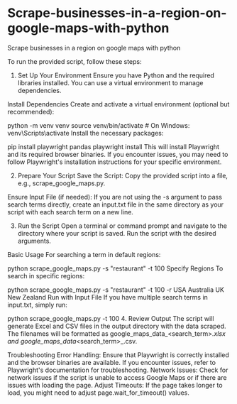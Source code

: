 # Scrape-businesses-in-a-region-on-google-maps-with-python
Scrape businesses in a region on google maps with python

To run the provided script, follow these steps:

1. Set Up Your Environment
Ensure you have Python and the required libraries installed. You can use a virtual environment to manage dependencies.

Install Dependencies
Create and activate a virtual environment (optional but recommended):


python -m venv venv
source venv/bin/activate  # On Windows: venv\Scripts\activate
Install the necessary packages:


pip install playwright pandas
playwright install
This will install Playwright and its required browser binaries. If you encounter issues, you may need to follow Playwright's installation instructions for your specific environment.

2. Prepare Your Script
Save the Script:
Copy the provided script into a file, e.g., scrape_google_maps.py.

Ensure Input File (if needed):
If you are not using the -s argument to pass search terms directly, create an input.txt file in the same directory as your script with each search term on a new line.

3. Run the Script
Open a terminal or command prompt and navigate to the directory where your script is saved. Run the script with the desired arguments.

Basic Usage
For searching a term in default regions:


python scrape_google_maps.py -s "restaurant" -t 100
Specify Regions
To search in specific regions:


python scrape_google_maps.py -s "restaurant" -t 100 -r USA Australia UK New Zealand
Run with Input File
If you have multiple search terms in input.txt, simply run:


python scrape_google_maps.py -t 100
4. Review Output
The script will generate Excel and CSV files in the output directory with the data scraped. The filenames will be formatted as google_maps_data_<search_term>_<region>.xlsx and google_maps_data_<search_term>_<region>.csv.

Troubleshooting
Error Handling: Ensure that Playwright is correctly installed and the browser binaries are available. If you encounter issues, refer to Playwright's documentation for troubleshooting.
Network Issues: Check for network issues if the script is unable to access Google Maps or if there are issues with loading the page.
Adjust Timeouts: If the page takes longer to load, you might need to adjust page.wait_for_timeout() values.